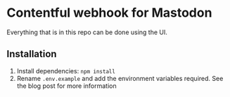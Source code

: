 # Contentful webhook for Mastodon

Everything that is in this repo can be done using the UI.

## Installation

1. Install dependencies: `npm install`
2. Rename `.env.example` and add the environment variables required. See the blog post for more information
